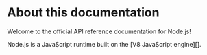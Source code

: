 # About this documentation

<!--introduced_in=v0.10.0-->

<!-- type=misc -->

Welcome to the official API reference documentation for Node.js!

Node.js is a JavaScript runtime built on the [V8 JavaScript engine][].
